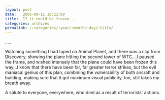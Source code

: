 ```yaml
---
layout: post
date:	2006-09-11 16:21:00
title:  If it could be frozen...
categories: archives
permalink: /:categories/:year/:month/:day/:title/
---
```

.....

Watching something I had taped on Animal Planet, and there was a clip from Discovery, showing the plane hitting the second tower of WTC....I paused the frame, and wished intensely that the plane could have been frozen this way...I know that there have been far, far greater terror strikes, but the evil maniacal genius of this plan, combining the vulnerability of both aircraft and building, making sure that it got maximum visual publicity, too, still takes my breath away.

A salute to everyone, everywhere, who died as a result of terrorists' actions.

